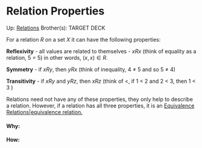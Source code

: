 # Relation Properties

Up: [Relations](relations)
Brother(s):
TARGET DECK

For a relation $R$ on a set $X$ it can have the following properties:

**Reflexivity** - all values are related to themselves -  $xRx$ 
(think of equality as a relation, 5 = 5)
in other words, $(x,x) \in R$.

**Symmetry** - if $xRy$, then $yRx$
(think of inequality, 4 $\neq$ 5 and so 5 $\neq$ 4)

**Transitivity** - if $xRy$ and $yRz$, then $xRz$ 
(think of $\lt$, if 1 $\lt$ 2 and 2 $\lt$ 3, then 1 $\lt$ 3 )

Relations need not have any of these properties, they only help to describe a relation. However, if a relation has all three properties, it is an [Equivalence Relations|equivalence relation.](equivalence_relations|equivalence_relation.)


































#### Why:
#### How:









